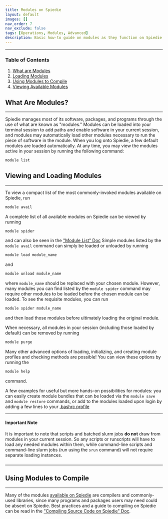 ```yaml
---
title: Modules on Spiedie
layout: default 
images: [] 
nav_order: 7
nav_exclude: false
tags: [Operations, Modules, Advanced]
description: Basic how-to guide on modules as they function on Spiedie.
---
```


***
### Table of Contents
 1. [What are Modules](#what_are_modules)
 2. [Loading Modules](#how_to_load)
 3. [Using Modules to Compile](#compile_with_modules)
 4. [Viewing Available Modules](#module_list)


## What Are Modules? <a name="what_are_modules"></a>
***
Spiedie manages most of its software, packages, and programs through the use of what are known as "modules." Modules can be loaded into your terminal session to add paths and enable software in your current session, and modules may automatically load other modules necessary to run the piece of software in the module. When you log onto Spiedie, a few default modules are loaded automatically. At any time, you may view the modules active in your session by running the following command:

```bash
module list
```

## Viewing and Loading Modules <a name="how_to_load"></a>
***

To view a compact list of the most commonly-invoked modules available on Spiedie, run

``` bash 
module avail 
```

A complete list of all available modules on Spiedie can be viewed by running

``` bash 
module spider 
```

and can also be seen in the ["Module List" Doc](../Spiedie-Info/modulelist.md) Simple modules listed by the `module avail` command can simply be loaded or unloaded by running

``` bash 
module load module_name
```

and

``` bash 
module unload module_name
```

where `module_name` should be replaced with your chosen module. However, many modules you can find listed by the `module spider` command may require other modules to be loaded before the chosen module can be loaded. To see the requisite modules, you can run

``` bash 
module spider module_name
```

and then load those modules before ultimately loading the original module. 


When necessary, all modules in your session (including those loaded by default) can be removed by running

```bash
module purge
```

Many other advanced options of loading, initializing, and creating module profiles and checking methods are possible! You can view these options by running the 

```bash
module help
```
command. 

A few examples for useful but more hands-on possibilities for modules: you can easily create module bundles that can be loaded via the `module save` and `module restore` commands, or add to the modules loaded upon login by adding a few lines to your [.bashrc profile](../How-to-Use-Spiedie/aliases.md)

***
#### Important Note
It is important to note that scripts and batched slurm jobs **do not** draw from modules in your current session. So any scripts or runscripts will have to load any needed modules within them, while command-line scripts and command-line slurm jobs (run using the `srun` command) will not require separate loading instances.
###
***

## Using Modules to Compile <a name="how_to_load"></a>
***

Many of the modules [available on Spiedie](../Spiedie-Info/modulelist.md) are compilers and commonly-used libraries, since many programs and packages users may need could be absent on Spiedie. Best practices and a guide to compiling on Spiedie can be read in the ["Compiling Source Code on Spiedie" Doc](../How-to-Use-Spiedie/compilers.md).
